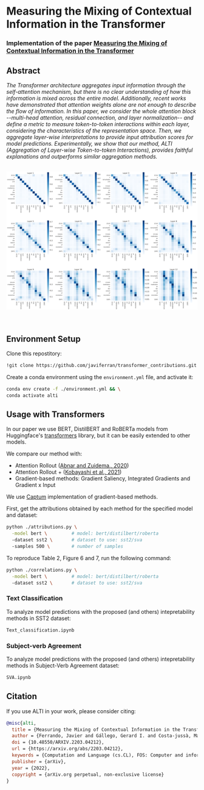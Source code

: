 # Measuring the Mixing of Contextual Information in the Transformer

### Implementation of the paper [Measuring the Mixing of Contextual Information in the Transformer](https://arxiv.org/pdf/2203.04212.pdf)
## Abstract
<p>
<em>
The Transformer architecture aggregates input information through the self-attention mechanism, but there is no clear understanding of how this information is mixed across the entire model. Additionally, recent works have demonstrated that attention weights alone are not enough to describe the flow of information. In this paper, we consider the whole attention block --multi-head attention, residual connection, and layer normalization-- and define a metric to measure token-to-token interactions within each layer, considering the characteristics of the representation space. Then, we aggregate layer-wise interpretations to provide input attribution scores for model predictions. Experimentally, we show that our method, ALTI (Aggregation of Layer-wise Token-to-token Interactions), provides faithful explanations and outperforms similar aggregation methods.
</em>
</p>

<p align="center"><br>
<img src="./img/layers_relevances_example_bert.png" class="center" title="paper logo" width="800"/>
</p><br>

## Environment Setup

Clone this repostitory:
```bash
!git clone https://github.com/javiferran/transformer_contributions.git
```

Create a conda environment using the `environment.yml` file, and activate it:
```bash
conda env create -f ./environment.yml && \
conda activate alti
```

## Usage with Transformers

In our paper we use BERT, DistilBERT and RoBERTa models from Huggingface's [transformers](https://github.com/huggingface/transformers "Huggingface's transformers github") library, but it can be easily extended to other models.

We compare our method with:
- Attention Rollout ([Abnar and Zuidema., 2020](https://arxiv.org/pdf/2005.00928.pdf))
- Attention Rollout + ([Kobayashi et al., 2021](https://arxiv.org/pdf/2109.07152.pdf))
- Gradient-based methods: Gradient Saliency, Integrated Gradients and Gradient x Input

We use [Captum](https://captum.ai/) implementation of gradient-based methods.

First, get the attributions obtained by each method for the specified model and dataset:
```bash
python ./attributions.py \
  -model bert \         # model: bert/distilbert/roberta
  -dataset sst2 \       # dataset to use: sst2/sva
  -samples 500 \        # number of samples
```
To reproduce Table 2, Figure 6 and 7, run the following command:

```bash
python ./correlations.py \
  -model bert \         # model: bert/distilbert/roberta
  -dataset sst2 \       # dataset to use: sst2/sva
```
### Text Classification
To analyze model predictions with the proposed (and others) intepretability methods in SST2 dataset:
```bash
Text_classification.ipynb
```
### Subject-verb Agreement
To analyze model predictions with the proposed (and others) intepretability methods in Subject-Verb Agreement dataset:
```bash
SVA.ipynb
```
## Citation
If you use ALTI in your work, please consider citing:

```bibtex
@misc{alti,
  title = {Measuring the Mixing of Contextual Information in the Transformer},
  author = {Ferrando, Javier and Gállego, Gerard I. and Costa-jussà, Marta R.},
  doi = {10.48550/ARXIV.2203.04212},
  url = {https://arxiv.org/abs/2203.04212},
  keywords = {Computation and Language (cs.CL), FOS: Computer and information sciences, FOS: Computer and information sciences},
  publisher = {arXiv},
  year = {2022},
  copyright = {arXiv.org perpetual, non-exclusive license}
}

````
